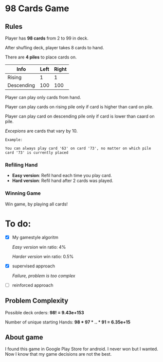 # 98 Cards Game

## Rules
Player has **98 cards** from 2 to 99 in deck.

After shufling deck, player takes 8 cards to hand.

There are **4 piles** to place cards on. 

|Info		|Left 	|Right	|
|---		|---	|---	|
|Rising		|1 		| 1		|
|Descending	|100	| 100	|

Player can play only cards from hand.

Player can play cards on rising pile only if card is higher than card on pile.

Player can play card on descending pile only if card is lower than caard on pile.

*Excepions* are cards that vary by 10. 

	Example:

	You can always play card '63' on card '73', no matter on which pile card '73' is currently placed

### Refiling Hand
* **Easy version**: Refil hand each time you play card.
* **Hard version**:	Refil hand after 2 cards was played.

### Winning Game
Win game, by playing all cards!

# To do:
- [x] My gamestyle algoritm

	*Easy version* win ratio: 4%
	
	*Harder version* win ratio: 0.5%
	
- [x] supervised approach

	*Failure, problem is too complex*
	
- [ ] reinforced approach

## Problem Complexity
Possible deck orders:
	**98! = 9.43e+153**

Number of unique starting Hands:
	**98 * 97 * .. * 91 = 6.35e+15**


## About game
I found this game in Google Play Store for android. I never won but I wanted. Now I know that my game decisions are not the best. 

